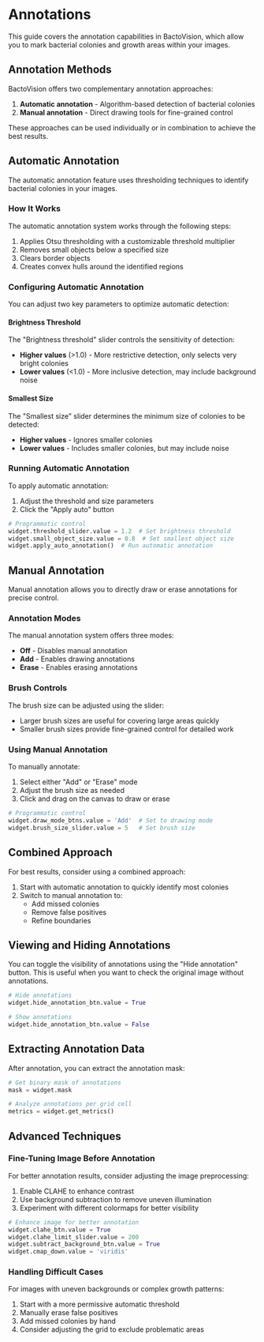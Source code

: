 # Annotations

This guide covers the annotation capabilities in BactoVision, which allow you to mark bacterial colonies and growth areas within your images.

## Annotation Methods

BactoVision offers two complementary annotation approaches:

1. **Automatic annotation** - Algorithm-based detection of bacterial colonies
2. **Manual annotation** - Direct drawing tools for fine-grained control

These approaches can be used individually or in combination to achieve the best results.

## Automatic Annotation

The automatic annotation feature uses thresholding techniques to identify bacterial colonies in your images.

### How It Works

The automatic annotation system works through the following steps:

1. Applies Otsu thresholding with a customizable threshold multiplier
2. Removes small objects below a specified size
3. Clears border objects
4. Creates convex hulls around the identified regions

### Configuring Automatic Annotation

You can adjust two key parameters to optimize automatic detection:

#### Brightness Threshold

The "Brightness threshold" slider controls the sensitivity of detection:

- **Higher values** (>1.0) - More restrictive detection, only selects very bright colonies
- **Lower values** (<1.0) - More inclusive detection, may include background noise

#### Smallest Size

The "Smallest size" slider determines the minimum size of colonies to be detected:

- **Higher values** - Ignores smaller colonies
- **Lower values** - Includes smaller colonies, but may include noise

### Running Automatic Annotation

To apply automatic annotation:

1. Adjust the threshold and size parameters
2. Click the "Apply auto" button

```python
# Programmatic control
widget.threshold_slider.value = 1.2  # Set brightness threshold
widget.small_object_size.value = 0.8  # Set smallest object size
widget.apply_auto_annotation()  # Run automatic annotation
```

## Manual Annotation

Manual annotation allows you to directly draw or erase annotations for precise control.

### Annotation Modes

The manual annotation system offers three modes:

- **Off** - Disables manual annotation
- **Add** - Enables drawing annotations
- **Erase** - Enables erasing annotations

### Brush Controls

The brush size can be adjusted using the slider:

- Larger brush sizes are useful for covering large areas quickly
- Smaller brush sizes provide fine-grained control for detailed work

### Using Manual Annotation

To manually annotate:

1. Select either "Add" or "Erase" mode
2. Adjust the brush size as needed
3. Click and drag on the canvas to draw or erase

```python
# Programmatic control
widget.draw_mode_btns.value = 'Add'  # Set to drawing mode
widget.brush_size_slider.value = 5   # Set brush size
```

## Combined Approach

For best results, consider using a combined approach:

1. Start with automatic annotation to quickly identify most colonies
2. Switch to manual annotation to:
   - Add missed colonies
   - Remove false positives
   - Refine boundaries

## Viewing and Hiding Annotations

You can toggle the visibility of annotations using the "Hide annotation" button. This is useful when you want to check the original image without annotations.

```python
# Hide annotations
widget.hide_annotation_btn.value = True

# Show annotations
widget.hide_annotation_btn.value = False
```

## Extracting Annotation Data

After annotation, you can extract the annotation mask:

```python
# Get binary mask of annotations
mask = widget.mask

# Analyze annotations per grid cell
metrics = widget.get_metrics()
```

## Advanced Techniques

### Fine-Tuning Image Before Annotation

For better annotation results, consider adjusting the image preprocessing:

1. Enable CLAHE to enhance contrast
2. Use background subtraction to remove uneven illumination
3. Experiment with different colormaps for better visibility

```python
# Enhance image for better annotation
widget.clahe_btn.value = True
widget.clahe_limit_slider.value = 200
widget.subtract_background_btn.value = True
widget.cmap_down.value = 'viridis'
```

### Handling Difficult Cases

For images with uneven backgrounds or complex growth patterns:

1. Start with a more permissive automatic threshold
2. Manually erase false positives
3. Add missed colonies by hand
4. Consider adjusting the grid to exclude problematic areas 